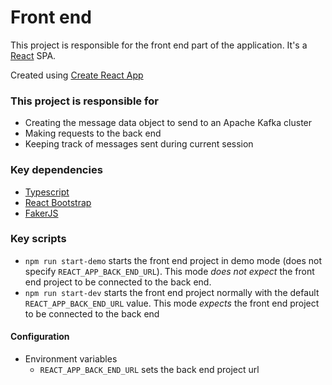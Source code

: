 # Front end

This project is responsible for the front end part of the application. It's a [React](https://reactjs.org/) SPA.

Created using [Create React App](https://create-react-app.dev/)

### This project is responsible for

- Creating the message data object to send to an Apache Kafka cluster
- Making requests to the back end
- Keeping track of messages sent during current session

### Key dependencies

- [Typescript](https://www.typescriptlang.org/)
- [React Bootstrap](https://react-bootstrap.github.io/)
- [FakerJS](https://fakerjs.dev/)

### Key scripts

- `npm run start-demo` starts the front end project in demo mode (does not specify `REACT_APP_BACK_END_URL`). This mode _does not expect_ the front end project to be connected to the back end.
- `npm run start-dev` starts the front end project normally with the default `REACT_APP_BACK_END_URL` value. This mode _expects_ the front end project to be connected to the back end

#### Configuration

- Environment variables
  - `REACT_APP_BACK_END_URL` sets the back end project url
